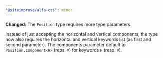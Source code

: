 ```yaml
---
"@siteimprove/alfa-css": minor
---
```


**Changed:** The `Position` type requires more type parameters.

Instead of just accepting the horizontal and vertical components, the type now also requires the horizontal and vertical keywords list (as first and second parameter). The components parameter default to `Position.Component<H>` (reps. `V`) for keywords `H` (resp. `V`).
